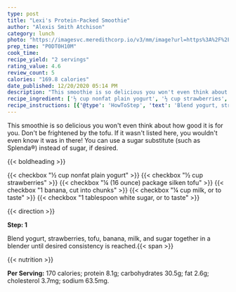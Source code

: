 ```yaml
---
type: post
title: "Lexi's Protein-Packed Smoothie"
author: "Alexis Smith Atchison"
category: lunch
photo: "https://imagesvc.meredithcorp.io/v3/mm/image?url=https%3A%2F%2Fimages.media-allrecipes.com%2Fuserphotos%2F1949012.jpg"
prep_time: "P0DT0H10M"
cook_time: 
recipe_yield: "2 servings"
rating_value: 4.6
review_count: 5
calories: "169.8 calories"
date_published: 12/20/2020 05:14 PM
description: "This smoothie is so delicious you won't even think about how good it is for you. Don't be frightened by the tofu. If it wasn't listed here, you wouldn't even know it was in there! You can use a sugar substitute (such as Splenda®) instead of sugar, if desired."
recipe_ingredient: ['½ cup nonfat plain yogurt', '½ cup strawberries', '¼ (16 ounce) package silken tofu', '1 banana, cut into chunks', '¼ cup milk, or to taste', '1 tablespoon white sugar, or to taste']
recipe_instructions: [{'@type': 'HowToStep', 'text': 'Blend yogurt, strawberries, tofu, banana, milk, and sugar together in a blender until desired consistency is reached.\n'}]
---
```


This smoothie is so delicious you won't even think about how good it is for you. Don't be frightened by the tofu. If it wasn't listed here, you wouldn't even know it was in there! You can use a sugar substitute (such as Splenda®) instead of sugar, if desired. 

{{< boldheading >}}

{{< checkbox "½ cup nonfat plain yogurt" >}}
{{< checkbox "½ cup strawberries" >}}
{{< checkbox "¼ (16 ounce) package silken tofu" >}}
{{< checkbox "1  banana, cut into chunks" >}}
{{< checkbox "¼ cup milk, or to taste" >}}
{{< checkbox "1 tablespoon white sugar, or to taste" >}}


{{< direction >}}

**Step: 1**

Blend yogurt, strawberries, tofu, banana, milk, and sugar together in a blender until desired consistency is reached.{{< span >}}

{{< nutrition >}}

**Per Serving:** 170 calories; protein 8.1g; carbohydrates 30.5g; fat 2.6g; cholesterol 3.7mg; sodium 63.5mg.